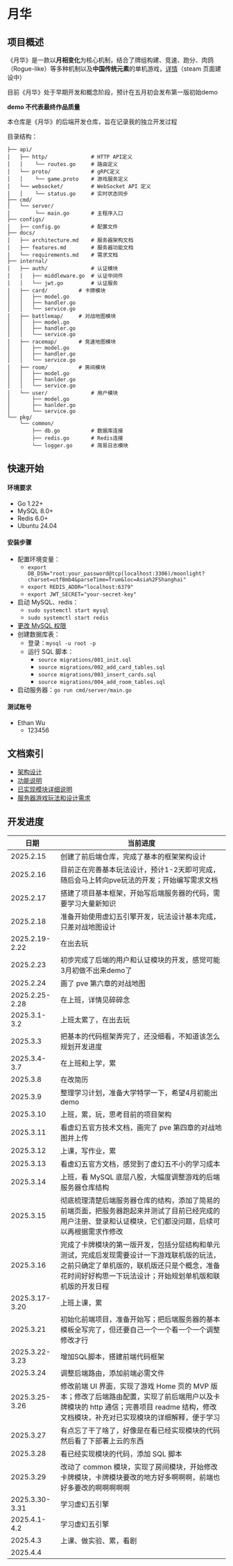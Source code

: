 # 月华

## 项目概述
《月华》是一款以**月相变化**为核心机制，结合了牌组构建、竞速、跑分、肉鸽（Rogue-like）等多种机制以及**中国传统元素**的单机游戏，[详情]()（steam 页面建设中）

目前《月华》处于早期开发和概念阶段，预计在五月初会发布第一版初始demo

**demo 不代表最终作品质量**

本仓库是《月华》的后端开发仓库，旨在记录我的独立开发过程

目录结构：

    ├── api/                    
    │   ├── http/              # HTTP API定义
    │   │    └── routes.go     # 路由定义
    │   └── proto/             # gRPC定义
    │   │    └── game.proto    # 游戏服务定义
    │   └── websocket/         # WebSocket API 定义
    │   │    └── status.go     # 实时状态同步
    ├── cmd/                   
    │   └── server/           
    │        └── main.go       # 主程序入口
    ├── configs/               
    │   ├── config.go          # 配置文件
    ├── docs/                  
    │   ├── architecture.md    # 服务器架构文档
    │   ├── features.md        # 服务器功能文档
    │   └── requirements.md    # 需求文档
    ├── internal/              
    │   ├── auth/              # 认证模块
    │   │   ├── middleware.go  # 认证中间件
    │   │   └── jwt.go         # 认证服务        
    │   ├── card/          # 卡牌模块
    │   │   ├── model.go 
    │   │   ├── handler.go  
    │   │   └── service.go
    │   ├── battlemap/     # 对战地图模块
    │   │   ├── model.go
    │   │   ├── handler.go 
    │   │   └── service.go 
    │   ├── racemap/       # 竞速地图模块
    │   │   ├── model.go
    │   │   ├── handler.go
    │   │   └── service.go 
    │   ├── room/          # 房间模块
    │   │   ├── model.go
    │   │   ├── hanlder.go
    │   │   └── service.go
    │   └── user/              # 用户模块
    │       ├── model.go    
    │       ├── hanlder.go     
    │       └── service.go   
    └── pkg/                  
        └── common/           
            ├── db.go          # 数据库连接
            ├── redis.go       # Redis连接
            └── logger.go      # 简易日志模块

## 快速开始
#### 环境要求

* Go 1.22+
* MySQL 8.0+
* Redis 6.0+
* Ubuntu 24.04

#### 安装步骤

* 配置环境变量：
    * `export DB_DSN="root:your_password@tcp(localhost:3306)/moonlight?charset=utf8mb4&parseTime=True&loc=Asia%2FShanghai"`
    * `export REDIS_ADDR="localhost:6379"`
    * `export JWT_SECRET="your-secret-key"`
* 启动 MySQL、redis：
    * `sudo systemctl start mysql`
    * `sudo systemctl start redis`
* [更改 MySQL 权限](https://github.com/EthanQC/my-learning-record/blob/main/database/FAQ.md)
* 创建数据库表：
    * 登录：`mysql -u root -p`
    * 运行 SQL 脚本：
        * `source migrations/001_init.sql`
        * `source migrations/002_add_card_tables.sql`
        * `source migrations/003_insert_cards.sql`
        * `source migrations/004_add_room_tables.sql`
* 启动服务器：`go run cmd/server/main.go`

#### 测试账号
* Ethan Wu
    * 123456

## 文档索引
* [架构设计](https://github.com/EthanQC/back-end-server-for-Moonlight-Radiance/blob/main/docs/architecture.md)
* [功能说明](https://github.com/EthanQC/back-end-server-for-Moonlight-Radiance/blob/main/docs/features.md)
* [已实现模块详细说明](https://github.com/EthanQC/back-end-server-for-Moonlight-Radiance/blob/main/docs/implemented.md)
* [服务器游戏玩法和设计需求](https://github.com/EthanQC/back-end-server-for-Moonlight-Radiance/blob/main/docs/requirements.md)

## 开发进度
| 日期 | 当前进度 |
| ------- | ------- |
| 2025.2.15 | 创建了前后端仓库，完成了基本的框架架构设计 |
| 2025.2.16 | 目前正在完善基本玩法设计，预计1-2天即可完成，随后会马上转向pve玩法的开发；开始编写需求文档 |
| 2025.2.17 | 搭建了项目基本框架，开始写后端服务器的代码，需要学习大量新知识 |
| 2025.2.18 | 准备开始使用虚幻五引擎开发，玩法设计基本完成，只差对战地图设计 |
| 2025.2.19-2.22 | 在出去玩 |
| 2025.2.23 | 初步完成了后端的用户和认证模块的开发，感觉可能3月初做不出来demo了 |
| 2025.2.24 | 画了 pve 第六章的对战地图 |
| 2025.2.25-2.28 | 在上班，详情见碎碎念 |
| 2025.3.1-3.2 | 上班太累了，在出去玩 |
| 2025.3.3 | 把基本的代码框架弄完了，还没细看，不知道该怎么规划开发进度 |
| 2025.3.4-3.7 | 在上班和上学，累 |
| 2025.3.8 | 在改简历 |
| 2025.3.9 | 整理学习计划，准备大学特学一下，希望4月初能出 demo |
| 2025.3.10 | 上班，累，玩，思考目前的项目架构 |
| 2025.3.11 | 看虚幻五官方技术文档，画完了 pve 第四章的对战地图并上传 |
| 2025.3.12 | 上课，写作业，累 |
| 2025.3.13 | 看虚幻五官方文档，感觉到了虚幻五不小的学习成本 |
| 2025.3.14 | 上班，看 MySQL 底层八股，大幅度调整游戏的后端服务器仓库结构 |
| 2025.3.15 | 彻底梳理清楚后端服务器仓库的结构，添加了简易的前端页面，把服务器跑起来并测试了目前已经完成的用户注册、登录和认证模块，它们都没问题，后续可以再根据需求作修改 |
| 2025.3.16 | 完成了卡牌模块的第一版开发，包括分层结构和单元测试，完成后发现需要设计一下游戏联机版的玩法，之前只确定了单机版的，联机版还只是个概念，准备花时间好好构思一下玩法设计；开始规划单机版和联机版的开发日程 |
| 2025.3.17-3.20 | 上班上课，累 |
| 2025.3.21 | 初始化前端项目，准备开始写；把后端服务器的基本模板全写完了，但还要自己一个一个看一个一个调整修改才行 |
| 2025.3.22-3.23 | 增加SQL脚本，搭建前端代码框架 |
| 2025.3.24 | 调整后端路由，添加前端必需文件 |
| 2025.3.25-3.26 | 修改前端 UI 界面，实现了游戏 Home 页的 MVP 版本；修改了后端路由配置，实现了前后端用户以及卡牌模块的 http 通信；完善项目 readme 结构，修改文档模块，补充对已实现模块的详细解释，便于学习 |
| 2025.3.27 | 有点忘了干了啥了，好像是在看已经实现模块的代码然后看了下部署上云的东西 |
| 2025.3.28 | 看已经实现模块的代码，添加 SQL 脚本 |
| 2025.3.29 | 改动了 common 模块，实现了房间模块，开始修改卡牌模块，卡牌模块要改的地方好多啊啊啊，前端也好多要改的啊啊啊啊啊 |
| 2025.3.30-3.31 | 学习虚幻五引擎 |
| 2025.4.1-4.2 | 学习虚幻五引擎 |
| 2025.4.3 | 上课、做实验、累，看剧 |
| 2025.4.4 | 